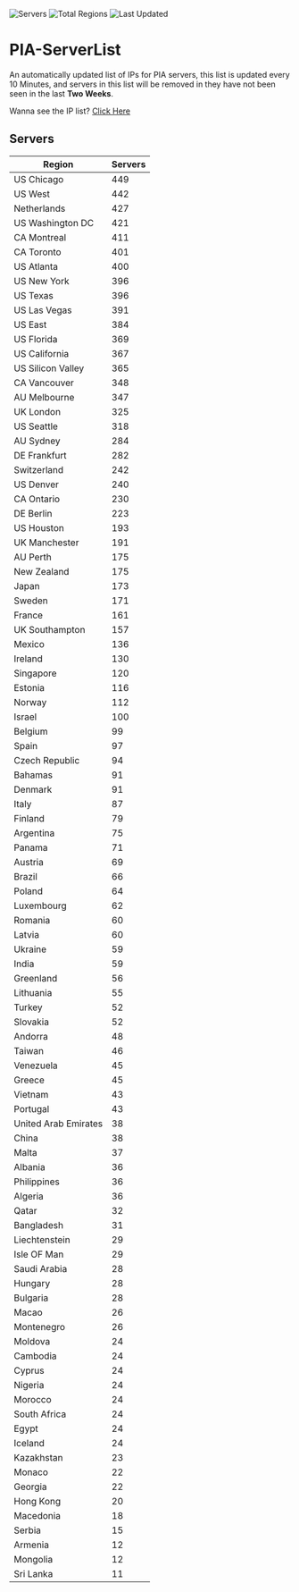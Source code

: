 ![Servers](https://img.shields.io/badge/Servers-13,161-darkgreen)
![Total Regions](https://img.shields.io/badge/Total_Regions-97-darkgreen)
![Last Updated](https://img.shields.io/badge/Last_Updated-December_17_2024_00:31_EST-darkgreen)

# PIA-ServerList
An automatically updated list of IPs for PIA servers, this list is updated every 10 Minutes, and servers in this list will be removed in they have not been seen in the last **Two Weeks**.

Wanna see the IP list? [Click Here](./servers.json)

## Servers
| Region               | Servers |
|----------------------|---------|
| US Chicago | 449 |
| US West | 442 |
| Netherlands | 427 |
| US Washington DC | 421 |
| CA Montreal | 411 |
| CA Toronto | 401 |
| US Atlanta | 400 |
| US New York | 396 |
| US Texas | 396 |
| US Las Vegas | 391 |
| US East | 384 |
| US Florida | 369 |
| US California | 367 |
| US Silicon Valley | 365 |
| CA Vancouver | 348 |
| AU Melbourne | 347 |
| UK London | 325 |
| US Seattle | 318 |
| AU Sydney | 284 |
| DE Frankfurt | 282 |
| Switzerland | 242 |
| US Denver | 240 |
| CA Ontario | 230 |
| DE Berlin | 223 |
| US Houston | 193 |
| UK Manchester | 191 |
| AU Perth | 175 |
| New Zealand | 175 |
| Japan | 173 |
| Sweden | 171 |
| France | 161 |
| UK Southampton | 157 |
| Mexico | 136 |
| Ireland | 130 |
| Singapore | 120 |
| Estonia | 116 |
| Norway | 112 |
| Israel | 100 |
| Belgium | 99 |
| Spain | 97 |
| Czech Republic | 94 |
| Bahamas | 91 |
| Denmark | 91 |
| Italy | 87 |
| Finland | 79 |
| Argentina | 75 |
| Panama | 71 |
| Austria | 69 |
| Brazil | 66 |
| Poland | 64 |
| Luxembourg | 62 |
| Romania | 60 |
| Latvia | 60 |
| Ukraine | 59 |
| India | 59 |
| Greenland | 56 |
| Lithuania | 55 |
| Turkey | 52 |
| Slovakia | 52 |
| Andorra | 48 |
| Taiwan | 46 |
| Venezuela | 45 |
| Greece | 45 |
| Vietnam | 43 |
| Portugal | 43 |
| United Arab Emirates | 38 |
| China | 38 |
| Malta | 37 |
| Albania | 36 |
| Philippines | 36 |
| Algeria | 36 |
| Qatar | 32 |
| Bangladesh | 31 |
| Liechtenstein | 29 |
| Isle OF Man | 29 |
| Saudi Arabia | 28 |
| Hungary | 28 |
| Bulgaria | 28 |
| Macao | 26 |
| Montenegro | 26 |
| Moldova | 24 |
| Cambodia | 24 |
| Cyprus | 24 |
| Nigeria | 24 |
| Morocco | 24 |
| South Africa | 24 |
| Egypt | 24 |
| Iceland | 24 |
| Kazakhstan | 23 |
| Monaco | 22 |
| Georgia | 22 |
| Hong Kong | 20 |
| Macedonia | 18 |
| Serbia | 15 |
| Armenia | 12 |
| Mongolia | 12 |
| Sri Lanka | 11 |